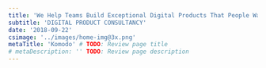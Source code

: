 ```yaml
---
title: 'We Help Teams Build Exceptional Digital Products That People Want to Use'
subtitle: 'DIGITAL PRODUCT CONSULTANCY'
date: '2018-09-22'
csimage: '../images/home-img@3x.png'
metaTitle: 'Komodo' # TODO: Review page title
# metaDescription: '' TODO: Review page description
---
```

